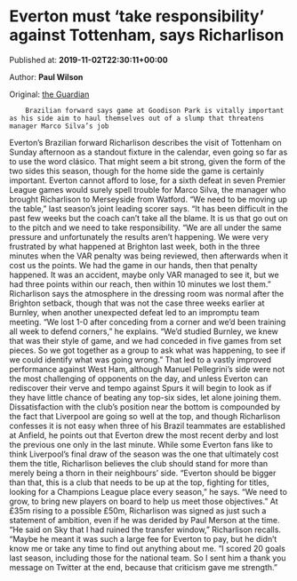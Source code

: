 
# Everton must ‘take responsibility’ against Tottenham, says Richarlison

Published at: **2019-11-02T22:30:11+00:00**

Author: **Paul Wilson**

Original: [the Guardian](https://www.theguardian.com/football/2019/nov/02/everton-tottenham-richarlison-take-responsibility-vital-match)


        Brazilian forward says game at Goodison Park is vitally important as his side aim to haul themselves out of a slump that threatens manager Marco Silva’s job
      
Everton’s Brazilian forward Richarlison describes the visit of Tottenham on Sunday afternoon as a standout fixture in the calendar, even going so far as to use the word clásico. That might seem a bit strong, given the form of the two sides this season, though for the home side the game is certainly important.
Everton cannot afford to lose, for a sixth defeat in seven Premier League games would surely spell trouble for Marco Silva, the manager who brought Richarlison to Merseyside from Watford.
“We need to be moving up the table,” last season’s joint leading scorer says. “It has been difficult in the past few weeks but the coach can’t take all the blame. It is us that go out on to the pitch and we need to take responsibility.
“We are all under the same pressure and unfortunately the results aren’t happening. We were very frustrated by what happened at Brighton last week, both in the three minutes when the VAR penalty was being reviewed, then afterwards when it cost us the points. We had the game in our hands, then that penalty happened. It was an accident, maybe only VAR managed to see it, but we had three points within our reach, then within 10 minutes we lost them.”
Richarlison says the atmosphere in the dressing room was normal after the Brighton setback, though that was not the case three weeks earlier at Burnley, when another unexpected defeat led to an impromptu team meeting. “We lost 1-0 after conceding from a corner and we’d been training all week to defend corners,” he explains. “We’d studied Burnley, we knew that was their style of game, and we had conceded in five games from set pieces. So we got together as a group to ask what was happening, to see if we could identify what was going wrong.”
That led to a vastly improved performance against West Ham, although Manuel Pellegrini’s side were not the most challenging of opponents on the day, and unless Everton can rediscover their verve and tempo against Spurs it will begin to look as if they have little chance of beating any top-six sides, let alone joining them.
Dissatisfaction with the club’s position near the bottom is compounded by the fact that Liverpool are going so well at the top, and though Richarlison confesses it is not easy when three of his Brazil teammates are established at Anfield, he points out that Everton drew the most recent derby and lost the previous one only in the last minute.
While some Everton fans like to think Liverpool’s final draw of the season was the one that ultimately cost them the title, Richarlison believes the club should stand for more than merely being a thorn in their neighbours’ side. “Everton should be bigger than that, this is a club that needs to be up at the top, fighting for titles, looking for a Champions League place every season,” he says. “We need to grow, to bring new players on board to help us meet those objectives.”
At £35m rising to a possible £50m, Richarlison was signed as just such a statement of ambition, even if he was derided by Paul Merson at the time. “He said on Sky that I had ruined the transfer window,” Richarlison recalls. “Maybe he meant it was such a large fee for Everton to pay, but he didn’t know me or take any time to find out anything about me.
“I scored 20 goals last season, including those for the national team. So I sent him a thank you message on Twitter at the end, because that criticism gave me strength.”
